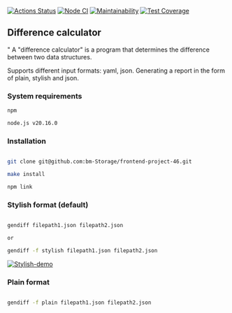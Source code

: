 [![Actions Status](https://github.com/bm-Storage/frontend-project-46/actions/workflows/hexlet-check.yml/badge.svg)](https://github.com/bm-Storage/frontend-project-46/actions)
[![Node CI](https://github.com/bm-Storage/frontend-project-46/actions/workflows/genDiffTest.yml/badge.svg)](https://github.com/bm-Storage/frontend-project-46/actions/workflows/genDiffTest.yml)
[![Maintainability](https://api.codeclimate.com/v1/badges/4b3922ddba549e5159a6/maintainability)](https://codeclimate.com/github/bm-Storage/frontend-project-46/maintainability)
[![Test Coverage](https://api.codeclimate.com/v1/badges/4b3922ddba549e5159a6/test_coverage)](https://codeclimate.com/github/bm-Storage/frontend-project-46/test_coverage)

## Difference calculator
"
A "difference calculator" is a program that determines the difference between two data structures.

Supports different input formats: yaml, json.
Generating a report in the form of plain, stylish and json.

### System requirements

```bash
npm

node.js v20.16.0
```

### Installation

```bash

git clone git@github.com:bm-Storage/frontend-project-46.git

make install

npm link
```

### Stylish format (default)

```bash

gendiff filepath1.json filepath2.json

or 

gendiff -f stylish filepath1.json filepath2.json
```

[![Stylish-demo](https://asciinema.org/a/z2SDMap8IgF92mhrI7r3c7Duz.png)](https://asciinema.org/a/z2SDMap8IgF92mhrI7r3c7Duz)

### Plain format

```bash

gendiff -f plain filepath1.json filepath2.json
```


